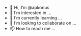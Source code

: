 - 👋 Hi, I’m @apkonus
- 👀 I’m interested in ...
- 🌱 I’m currently learning ...
- 💞️ I’m looking to collaborate on ...
- 📫 How to reach me ...

<!---
apkonus/apkonus is a ✨ special ✨ repository because its `README.md` (this file) appears on your GitHub profile.
You can click the Preview link to take a look at your changes.
--->
